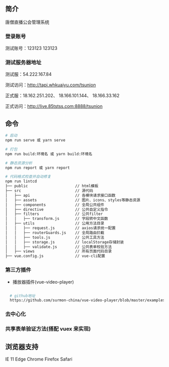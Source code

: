 <!--
 * @Author: wangshengxian
 * @Date: 2020-08-17 15:34:06
 * @LastEditors: wangshengxian
 * @LastEditTime: 2021-02-02 10:13:19
 * @Desc: 项目说明文档
-->

## 简介

唐僧直播公会管理系统

### 登录账号

测试账号：123123 123123

### 测试服务器地址

测试服：54.222.167.84

测试访问：http://tapi.whkuaiyu.com/tsunion

正式服：18.162.251.202、 18.166.101.144、 18.166.33.162

正式访问：http://live.85tstss.com:8888/tsunion

## 命令

```bash
# 启动
npm run serve 或 yarn serve

# 打包
npm run build:环境名 或 yarn build:环境名

# 静态资源分析
npm run report 或 yarn report

# 代码格式检查并自动修复
npm run lintcd
├── public                     // html模板
├── src                        // 源代码
│   ├── api                    // 各模块请求接口函数
│   ├── assets                 // 图片、icons、styles等静态资源
│   ├── components             // 全局公共组件
│   ├── directive              // 公共自定义指令
│   ├── filters                // 公共filter
│   │   ├── transform.js       // 字段转中文函数
│   ├── utils                  // 公用方法目录
│   │   ├── request.js         // axios请求统一配置
│   │   ├── routerGuards.js    // 全局路由拦截
│   │   ├── tools.js           // 公共工具方法
│   │   ├── storage.js         // localStorage存储封装
│   │   ├── validate.js        // 公共表单校验方法
│   ├── views                  // 所有页面代码目录
├── vue.config.js              // vue-cli配置
```

### 第三方插件

- 播放器插件(vue-video-player)

```bash

  # github地址
  https://github.com/surmon-china/vue-video-player/blob/master/examples/01-video.vue

```

### 去中心化

### 共享表单验证方法(搭配 vuex 来实现)

## 浏览器支持

IE 11
Edge
Chrome
Firefox
Safari
